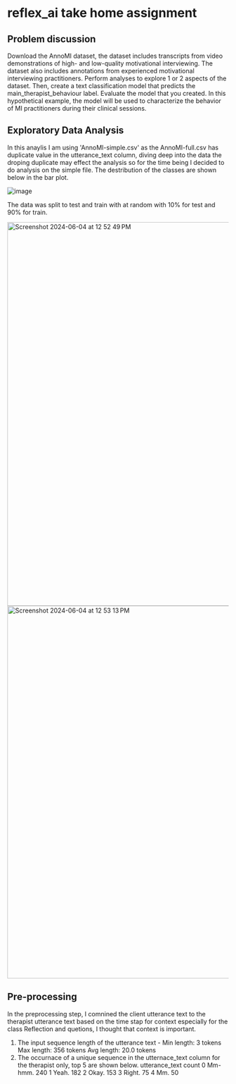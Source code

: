 # reflex_ai take home assignment
## Problem discussion
Download the AnnoMI dataset, the dataset includes transcripts from
  video demonstrations of high- and low-quality motivational interviewing. The dataset also
  includes annotations from experienced motivational interviewing practitioners.
  Perform analyses to explore 1 or 2 aspects of the dataset. 
  Then, create a text classification
  model that predicts the main_therapist_behaviour label. Evaluate the model that you created. In
  this hypothetical example, the model will be used to characterize the behavior of MI practitioners
  during their clinical sessions.

  ## Exploratory Data Analysis

In this anaylis I am using 'AnnoMI-simple.csv' as the AnnoMI-full.csv has duplicate value in the utterance_text column, diving deep into the data the droping duplicate may effect the analysis so for the time being I decided to do analysis on the simple file.
The destribution of the classes are shown below in the bar plot.

![image](https://github.com/SushaSureshh/reflex_ai/assets/35441892/01917d5f-20d3-40d4-908a-8188c51e32d9)

The data was split to test and train with at random with 10% for test and 90% for train. 

<img width="871" alt="Screenshot 2024-06-04 at 12 52 49 PM" src="https://github.com/SushaSureshh/reflex_ai/assets/35441892/cb03e763-2401-4f3c-80ff-472cfc822a6d">

<img width="846" alt="Screenshot 2024-06-04 at 12 53 13 PM" src="https://github.com/SushaSureshh/reflex_ai/assets/35441892/14050e49-5301-430f-b9bc-9974454e6704">

## Pre-processing
In the preprocessing step, I comnined the client utterance text to the therapist utterance text based on the time stap for context especially for the class Reflection and quetions, I thought that context is important.
1. The input sequence length of the utterance text - 
   Min length: 3 tokens
   Max length: 356 tokens
   Avg length: 20.0 tokens
3. The occurnace of a unique sequence in the utternace_text column for the therapist only, top 5 are shown below.
                                            utterance_text  count
0                                               Mm-hmm.    240
1                                                 Yeah.    182
2                                                 Okay.    153
3                                                Right.     75
4                                                   Mm.     50


 






  
